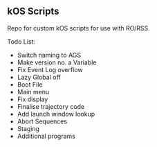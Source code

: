## kOS Scripts

Repo for custom kOS scripts for use with RO/RSS.

Todo List:

- Switch naming to AGS
- Make version no. a Variable
- Fix Event Log overflow
- Lazy Global off
- Boot File
- Main menu
- Fix display
- Finalise trajectory code
- Add launch window lookup
- Abort Sequences
- Staging
- Additional programs
